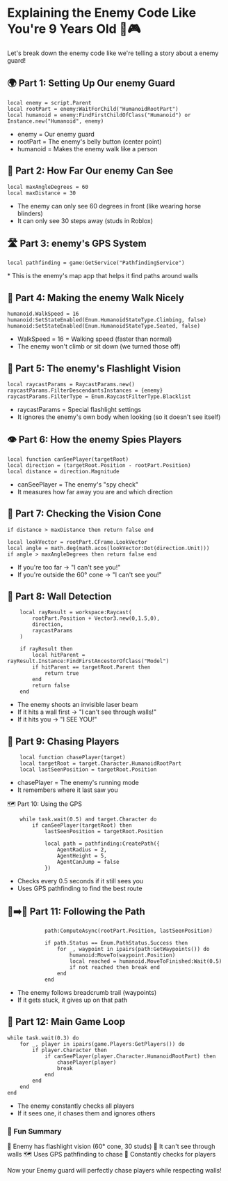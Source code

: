 # Explaining the Enemy Code Like You're 9 Years Old 🧒🎮

Let's break down the enemy code like we're telling a story about a enemy guard!

## 🌍 Part 1: Setting Up Our enemy Guard

```
local enemy = script.Parent
local rootPart = enemy:WaitForChild("HumanoidRootPart")
local humanoid = enemy:FindFirstChildOfClass("Humanoid") or Instance.new("Humanoid", enemy)

```

- enemy = Our enemy guard
- rootPart = The enemy's belly button (center point)
- humanoid = Makes the enemy walk like a person

## 👀 Part 2: How Far Our enemy Can See

```
local maxAngleDegrees = 60
local maxDistance = 30
```

- The enemy can only see 60 degrees in front (like wearing horse blinders)
- It can only see 30 steps away (studs in Roblox)

## 🛣️ Part 3: enemy's GPS System

```
local pathfinding = game:GetService("PathfindingService")
```

\* This is the enemy's map app that helps it find paths around walls

## 🚶 Part 4: Making the enemy Walk Nicely

```
humanoid.WalkSpeed = 16
humanoid:SetStateEnabled(Enum.HumanoidStateType.Climbing, false)
humanoid:SetStateEnabled(Enum.HumanoidStateType.Seated, false)
```

- WalkSpeed = 16 = Walking speed (faster than normal)
- The enemy won't climb or sit down (we turned those off)

## 🔦 Part 5: The enemy's Flashlight Vision

```
local raycastParams = RaycastParams.new()
raycastParams.FilterDescendantsInstances = {enemy}
raycastParams.FilterType = Enum.RaycastFilterType.Blacklist
```

- raycastParams = Special flashlight settings
- It ignores the enemy's own body when looking (so it doesn't see itself)

## 👁️ Part 6: How the enemy Spies Players

```
local function canSeePlayer(targetRoot)
local direction = (targetRoot.Position - rootPart.Position)
local distance = direction.Magnitude
```

- canSeePlayer = The enemy's "spy check"
- It measures how far away you are and which direction

## 📐 Part 7: Checking the Vision Cone

```
if distance > maxDistance then return false end

local lookVector = rootPart.CFrame.LookVector
local angle = math.deg(math.acos(lookVector:Dot(direction.Unit)))
if angle > maxAngleDegrees then return false end
```

- If you're too far → "I can't see you!"
- If you're outside the 60° cone → "I can't see you!"

## 🧱 Part 8: Wall Detection

```
    local rayResult = workspace:Raycast(
        rootPart.Position + Vector3.new(0,1.5,0),
        direction,
        raycastParams
    )

    if rayResult then
        local hitParent = rayResult.Instance:FindFirstAncestorOfClass("Model")
        if hitParent == targetRoot.Parent then
            return true
        end
        return false
    end
```

- The enemy shoots an invisible laser beam
- If it hits a wall first → "I can't see through walls!"
- If it hits you → "I SEE YOU!"

## 🏃 Part 9: Chasing Players

```
    local function chasePlayer(target)
    local targetRoot = target.Character.HumanoidRootPart
    local lastSeenPosition = targetRoot.Position
```

- chasePlayer = The enemy's running mode
- It remembers where it last saw you

🗺️ Part 10: Using the GPS

```
    while task.wait(0.5) and target.Character do
        if canSeePlayer(targetRoot) then
            lastSeenPosition = targetRoot.Position

            local path = pathfinding:CreatePath({
                AgentRadius = 2,
                AgentHeight = 5,
                AgentCanJump = false
            })
```

- Checks every 0.5 seconds if it still sees you
- Uses GPS pathfinding to find the best route

## 🚶➡️🏃 Part 11: Following the Path

```
            path:ComputeAsync(rootPart.Position, lastSeenPosition)

            if path.Status == Enum.PathStatus.Success then
                for _, waypoint in ipairs(path:GetWaypoints()) do
                    humanoid:MoveTo(waypoint.Position)
                    local reached = humanoid.MoveToFinished:Wait(0.5)
                    if not reached then break end
                end
            end
```

- The enemy follows breadcrumb trail (waypoints)
- If it gets stuck, it gives up on that path

## 👋 Part 12: Main Game Loop

```
while task.wait(0.3) do
    for _, player in ipairs(game.Players:GetPlayers()) do
        if player.Character then
            if canSeePlayer(player.Character.HumanoidRootPart) then
                chasePlayer(player)
                break
            end
        end
    end
end

```

- The enemy constantly checks all players
- If it sees one, it chases them and ignores others

### 🌈 Fun Summary

🤖 Enemy has flashlight vision (60° cone, 30 studs)
🧱 It can't see through walls
🗺️ Uses GPS pathfinding to chase
🔄 Constantly checks for players

Now your Enemy guard will perfectly chase players while respecting walls!
